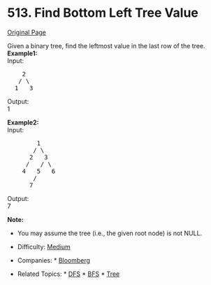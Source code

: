 # 513. Find Bottom Left Tree Value   
[Original Page](https://leetcode.com/problems/find-bottom-left-tree-value/)  

Given a binary tree, find the leftmost value in the last row of the tree.  
**Example1:**   
Input:  
<pre>
    2
   / \
  1   3
</pre>

Output:  
1  

**Example2:**  
Input:  
<pre>
        1
       / \
      2   3
     /   / \
    4   5   6
       /
      7
</pre>

Output:  
7  

**Note:**  
*  You may assume the tree (i.e., the given root node) is not NULL.  


* Difficulty: [Medium](https://leetcode.com/problemset/all/?difficulty=Midium)
* Companies: * [Bloomberg](https://leetcode.com/company/bloomberg/)
* Related Topics: * [DFS](https://leetcode.com/tag/depth-first-search/) * [BFS](https://leetcode.com/tag/breadth-first-search/) * [Tree](https://leetcode.com/tag/tree/)